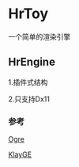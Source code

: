 # HrToy
一个简单的渲染引擎
## HrEngine
1.插件式结构

2.只支持Dx11

### 参考
[Ogre](https://www.ogre3d.org/)

[KlayGE](http://www.klayge.org/)
